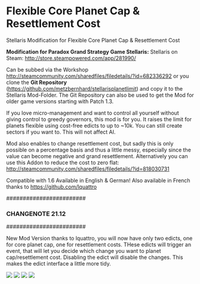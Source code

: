 # Flexible Core Planet Cap & Resettlement Cost

Stellaris Modification for Flexible Core Planet Cap & Resettlement Cost

**Modification for Paradox Grand Strategy Game Stellaris:**
Stellaris on Steam: http://store.steampowered.com/app/281990/

Can be subbed via the Workshop http://steamcommunity.com/sharedfiles/filedetails/?id=682336292 or you clone the **Git Repository** (https://github.com/metzbernhard/stellarisplanetlimit) and copy it to the Stellaris Mod-Folder. The Git Repository can also be used to get the Mod for older game versions starting with Patch 1.3.

If you love micro-management and want to control all yourself without giving control to greedy governors, this mod is for you. It raises the limit for planets flexible using cost-free edicts to up to ~10k. You can still create sectors if you want to. This will not affect AI. 

Mod also enables to change resettlement cost, but sadly this is only possible on a percentage basis and thus a little messy, especially since the value can become negative and grand resettlement.
Alternatively you can use this Addon to reduce the cost to zero flat: http://steamcommunity.com/sharedfiles/filedetails/?id=818030731

Compatible with 1.6
Available in English & German!
Also available in French thanks to https://github.com/lquattro

########################
### CHANGENOTE 21.12 ###
########################

New Mod Version thanks to lquattro, you will now have only two edicts, one for core planet cap, one for resettlement costs. THese edicts will trigger an event, that will let you decide which change you want to planet cap/resettlement cost. Disabling the edict will disable the changes. This makes the edict interface a little more tidy. 

![](https://github.com/metzbernhard/stellarisplanetlimit/blob/master/screen1.png)
![](https://github.com/metzbernhard/stellarisplanetlimit/blob/master/screen2.png)
![](https://github.com/metzbernhard/stellarisplanetlimit/blob/master/screen3.png)
![](https://github.com/metzbernhard/stellarisplanetlimit/blob/master/screen4.png)
